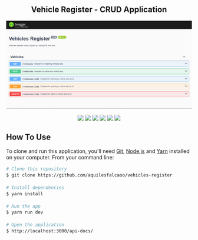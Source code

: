 <h2 align="center">Vehicle Register - CRUD Application</h2>

![screenshot](https://raw.githubusercontent.com/aquilesfalcaoo/vehicles-register/main/src/views/img/crud.png)
<p align="center">
  <img src="https://img.shields.io/badge/typescript-%23007ACC.svg?style=for-the-badge&logo=typescript&logoColor=white" />
  <img src="https://img.shields.io/badge/node.js-6DA55F?style=for-the-badge&logo=node.js&logoColor=white" />
  <img src="https://img.shields.io/badge/express.js-%23404d59.svg?style=for-the-badge&logo=express&logoColor=%2361DAFB" />
  <img src="https://img.shields.io/badge/MongoDB-%234ea94b.svg?style=for-the-badge&logo=mongodb&logoColor=white" />
  <img src="https://img.shields.io/badge/-jest-%23C21325?style=for-the-badge&logo=jest&logoColor=white" />
  <img src="https://img.shields.io/badge/-Swagger-%23Clojure?style=for-the-badge&logo=swagger&logoColor=white" />
</p>

## How To Use

To clone and run this application, you'll need [Git](https://git-scm.com), [Node.js](https://nodejs.org/en/download/) and [Yarn](https://yarnpkg.com/) installed on your computer. From your command line:

```bash
# Clone this repository
$ git clone https://github.com/aquilesfalcaoo/vehicles-register

# Install dependencies
$ yarn install

# Run the app
$ yarn run dev

# Open the application
$ http://localhost:3000/api-docs/
```
